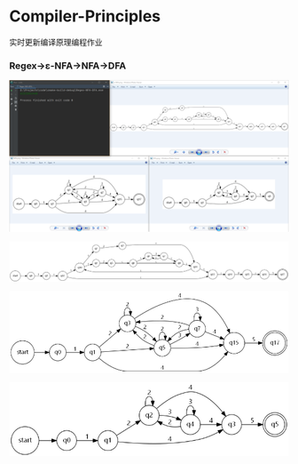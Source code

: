 # Compiler-Principles

实时更新编译原理编程作业

### Regex->ε-NFA->NFA->DFA

![regex-snapshot](https://github.com/i-Pear/Compiler-Principles/blob/master/statics/regex-snapshot.png)

![e=NFA](https://github.com/i-Pear/Compiler-Principles/blob/master/statics/e-NFA.png)

![NFA](https://github.com/i-Pear/Compiler-Principles/blob/master/statics/NFA.png)

![DFA](https://github.com/i-Pear/Compiler-Principles/blob/master/statics/DFA.png)

